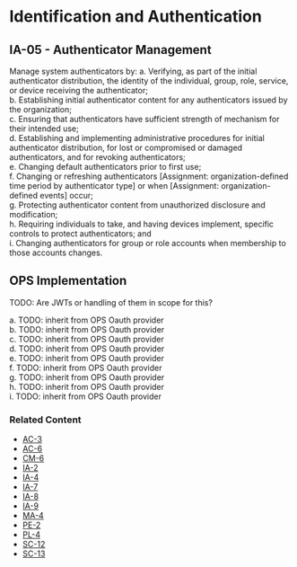 # Identification and Authentication
## IA-05 - Authenticator Management

Manage system authenticators by:
a. Verifying, as part of the initial authenticator distribution, the identity of the individual, group, role, service, or device receiving the authenticator;<br />
b. Establishing initial authenticator content for any authenticators issued by the organization;<br />
c. Ensuring that authenticators have sufficient strength of mechanism for their intended use;<br />
d. Establishing and implementing administrative procedures for initial authenticator distribution, for lost or compromised or damaged authenticators, and for revoking authenticators;<br />
e. Changing default authenticators prior to first use;<br />
f. Changing or refreshing authenticators [Assignment: organization-defined time period by authenticator type] or when [Assignment: organization-defined events] occur;<br />
g. Protecting authenticator content from unauthorized disclosure and modification;<br />
h. Requiring individuals to take, and having devices implement, specific controls to protect authenticators; and<br />
i. Changing authenticators for group or role accounts when membership to those accounts changes.

## OPS Implementation

TODO: Are JWTs or handling of them in scope for this?

a. TODO: inherit from OPS Oauth provider<br />
b. TODO: inherit from OPS Oauth provider<br />
c. TODO: inherit from OPS Oauth provider<br />
d. TODO: inherit from OPS Oauth provider<br />
e. TODO: inherit from OPS Oauth provider<br />
f. TODO: inherit from OPS Oauth provider<br />
g. TODO: inherit from OPS Oauth provider<br />
h. TODO: inherit from OPS Oauth provider<br />
i. TODO: inherit from OPS Oauth provider<br />

### Related Content

* [AC-3](../ac-03/index.md)
* [AC-6](../ac-06/index.md)
* [CM-6](../cm-06/index.md)
* [IA-2](../ia-02/index.md)
* [IA-4](../ia-04/index.md)
* [IA-7](../ia-07/index.md)
* [IA-8](../ia-08/index.md)
* [IA-9](../ia-09/index.md)
* [MA-4](../ma-04/index.md)
* [PE-2](../pe-02/index.md)
* [PL-4](../pl-04/index.md)
* [SC-12](../sc-12/index.md)
* [SC-13](../sc-13/index.md)
